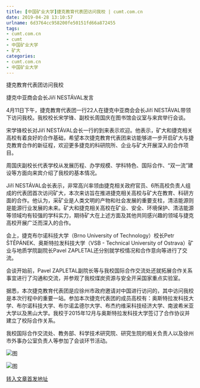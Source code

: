```yaml
---
title: [中国矿业大学]捷克教育代表团访问我校 | cumt.com.cn
date: 2019-04-28 13:10:57
urlname: 6d3764cc958200fe50151fd66a872455
tags: 
- cumt.com.cn
- cumt
- 中国矿业大学
- 矿大
categories:
- cumt.com.cn
- 中国矿业大学
---
```


捷克教育代表团访问我校

捷克中亚商会会长Jiří NESTÁVAL发言

4月11日下午，捷克教育代表团一行22人在捷克中亚商会会长Jiří NESTÁVAL带领下访问我校。我校校长宋学锋、副校长周国庆在图书馆会议室与来宾举行会谈。

宋学锋校长对Jiří NESTÁVAL会长一行的到来表示欢迎。他表示，矿大和捷克相关高校有着良好的合作基础，希望本次捷克教育代表团来访能够进一步开启矿大与捷克教育合作的新征程，欢迎更多捷克的科研院所、企业与矿大开展深入的合作项目。

周国庆副校长代表学校从发展历程、办学规模、学科特色、国际合作、“双一流”建设等方面向来宾介绍了我校的基本情况。

Jiří NESTÁVAL会长表示，非常高兴率领由捷克相关政府官员、6所高校负责人组成的代表团首次访问矿大，本次来访旨在推进捷克相关高校与矿大在教育、科研方面的合作。他认为，采矿业是人类文明的产物和社会发展的重要支柱，清洁能源则是能源行业发展的未来。矿大和捷克相关高校在矿业、安全、环境保护、清洁能源等领域均有较强的学科实力，期待矿大在上述方面及其他共同感兴趣的领域与捷克高校开展广泛而深入的合作。

会上，捷克布尔诺科技大学（Brno University of Technology）校长Petr ŠTĚPÁNEK、奥斯特拉发科技大学（VSB - Technical University of Ostrava）矿业与地质学院副院长Pavel ZAPLETAL还分别就学校情况和合作意向等进行了交流。

会谈开始前，Pavel ZAPLETAL副院长等与我校国际合作交流处还就拓展合作关系事宜进行了沟通和交流，并参观了我校煤炭资源与安全开采国家重点实验室。

据悉，本次捷克教育代表团是应徐州市政府邀请对中国进行访问的，其中访问我校是本次行程中的重要一站。参加本次捷克代表团的成员高校有：奥斯特拉发科技大学、布尔诺科技大学、布尔诺孟德尔大学、布杰约维采科技经济大学、南波希米亚大学以及黑山大学。我校于2015年12月与奥斯特拉发科技大学签订了合作协议并建立了校际合作关系。

我校国际合作交流处、教务部、科学技术研究院、研究生院的相关负责人以及徐州市外事办公室负责人等参加了会谈环节活动。

![图](http://xwzx.cumt.edu.cn/_upload/article/images/c5/05/03242d894ab893a1be67762c1430/231eff20-c2f8-4df5-bf24-4894c160cc10.jpg)

![图](http://xwzx.cumt.edu.cn/_upload/article/images/c5/05/03242d894ab893a1be67762c1430/a7cf5c09-4fd1-4e43-9413-d8121f775cf3.jpg)

[转入文章首发地址](http://xwzx.cumt.edu.cn/ec/cd/c513a519373/page.htm)